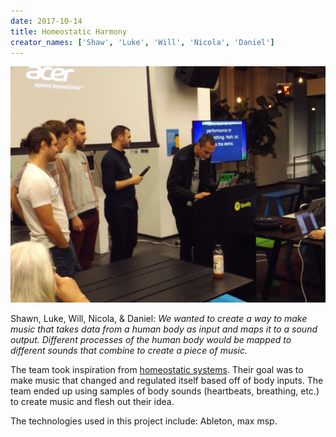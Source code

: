 ```yaml
---
date: 2017-10-14
title: Homeostatic Harmony
creator_names: ['Shaw', 'Luke', 'Will', 'Nicola', 'Daniel']
---
```

![Shawn, Luke, Will, Nicola, & Daniel's presentation of Homeostatic Harmony, during the musical demo.](/assets/events/20171014/shaw_luke_will_nicola_daniel.jpg)

Shawn, Luke, Will, Nicola, & Daniel: *We wanted to create a way to make music that takes data from a human body as input and maps it to a sound output. Different processes of the human body would be mapped to different sounds that combine to create a piece of music.*

The team took inspiration from [homeostatic systems](http://www.dictionary.com/browse/homeostatic). Their goal was to make music that changed and regulated itself based off of body inputs. The team ended up using samples of body sounds (heartbeats, breathing, etc.) to create music and flesh out their idea.

The technologies used in this project include:
Ableton, max msp.
